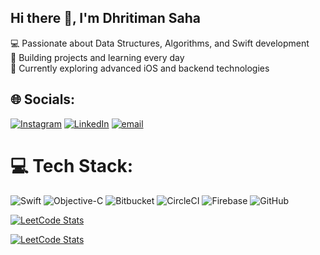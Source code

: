 ## Hi there 👋, I'm Dhritiman Saha  

<!--
**dhritiman4th/dhritiman4th** is a ✨ _special_ ✨ repository because its `README.md` (this file) appears on your GitHub profile.

Here are some ideas to get you started:

- 🔭 I’m currently working on ...
- 🌱 I’m currently learning ...
- 👯 I’m looking to collaborate on ...
- 🤔 I’m looking for help with ...
- 💬 Ask me about ...
- 📫 How to reach me: ...
- 😄 Pronouns: ...
- ⚡ Fun fact: ...
-->
💻 Passionate about Data Structures, Algorithms, and Swift development  
🚀 Building projects and learning every day  
🌱 Currently exploring advanced iOS and backend technologies  


## 🌐 Socials:
[![Instagram](https://img.shields.io/badge/Instagram-%23E4405F.svg?logo=Instagram&logoColor=white)](https://instagram.com/https://www.instagram.com/dhritimansahadev/) 
[![LinkedIn](https://img.shields.io/badge/LinkedIn-%230077B5.svg?logo=linkedin&logoColor=white)](https://linkedin.com/in/https://www.linkedin.com/in/dhritimansaha4th/) 
[![email](https://img.shields.io/badge/Email-D14836?logo=gmail&logoColor=white)](mailto:dhritiman4th@gmail.com) 

# 💻 Tech Stack:
![Swift](https://img.shields.io/badge/swift-F54A2A?style=for-the-badge&logo=swift&logoColor=white) ![Objective-C](https://img.shields.io/badge/OBJECTIVE--C-%233A95E3.svg?style=for-the-badge&logo=apple&logoColor=white) ![Bitbucket](https://img.shields.io/badge/bitbucket-%230047B3.svg?style=for-the-badge&logo=bitbucket&logoColor=white) ![CircleCI](https://img.shields.io/badge/circleci-%23161616.svg?style=for-the-badge&logo=circleci&logoColor=white) ![Firebase](https://img.shields.io/badge/firebase-%23039BE5.svg?style=for-the-badge&logo=firebase) ![GitHub](https://img.shields.io/badge/github-%23121011.svg?style=for-the-badge&logo=github&logoColor=white)

[![LeetCode Stats](https://leetcode-stats-six.vercel.app/api?username=your-username&theme=dark)](https://leetcode.com/your-username/)


<a href="https://leetcode.com/dhritiman4th/">
  <img alt="LeetCode Stats" src="https://leetcode-stats-six.vercel.app/api?username=dhritiman4th&theme=dark" />
</a>

<!--
# 📊 GitHub Stats:
![](https://github-readme-stats.vercel.app/api?username=dhritiman4th&theme=dark&hide_border=true&include_all_commits=true&count_private=true)<br/>
![](https://nirzak-streak-stats.vercel.app/?user=dhritiman4th&theme=dark&hide_border=true)<br/>
![](https://github-readme-stats.vercel.app/api/top-langs/?username=dhritiman4th&theme=dark&hide_border=true&include_all_commits=true&count_private=true&layout=compact)

## 🏆 GitHub Trophies
![](https://github-profile-trophy.vercel.app/?username=dhritiman4th&theme=dracula&no-frame=false&no-bg=true&margin-w=4)

### ✍️ Random Dev Quote
![](https://quotes-github-readme.vercel.app/api?type=horizontal&theme=radical) 

### 🔝 Top Contributed Repo
![](https://github-contributor-stats.vercel.app/api?username=dhritiman4th&limit=5&theme=dark&combine_all_yearly_contributions=true)

---
[![](https://visitcount.itsvg.in/api?id=dhritiman4th&icon=0&color=0)](https://visitcount.itsvg.in)
-->
<!-- Proudly created with GPRM ( https://gprm.itsvg.in ) -->
<!-- Proudly created with GPRM ( https://gprm.itsvg.in ) -->
